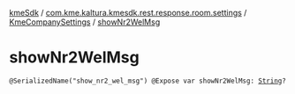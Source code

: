 [kmeSdk](../../index.md) / [com.kme.kaltura.kmesdk.rest.response.room.settings](../index.md) / [KmeCompanySettings](index.md) / [showNr2WelMsg](./show-nr2-wel-msg.md)

# showNr2WelMsg

`@SerializedName("show_nr2_wel_msg") @Expose var showNr2WelMsg: `[`String`](https://kotlinlang.org/api/latest/jvm/stdlib/kotlin/-string/index.html)`?`